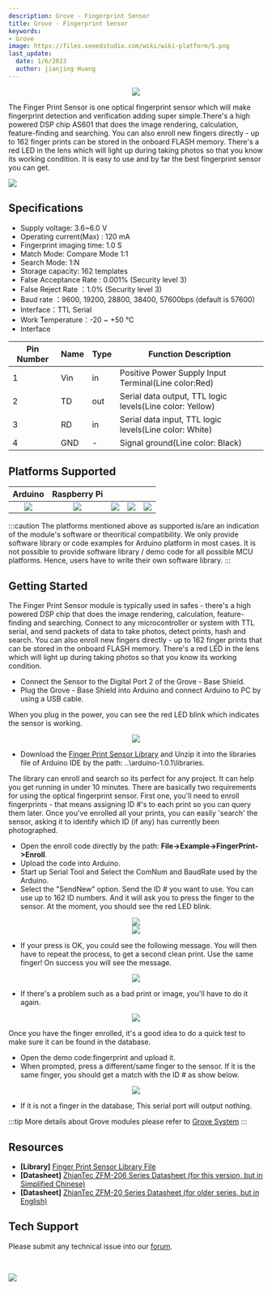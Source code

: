 ```yaml
---
description: Grove - Fingerprint Sensor
title: Grove - Fingerprint Sensor
keywords:
- Grove
image: https://files.seeedstudio.com/wiki/wiki-platform/S.png
last_update:
  date: 1/6/2023
  author: jianjing Huang
---
```


<div align="center"><img width="{1000}" src="https://files.seeedstudio.com/wiki/Grove-Fingerprint_Sensor/img/Print_Sensor.jpg" /></div>

The Finger Print Sensor is one optical fingerprint sensor which will make fingerprint detection and verification adding super simple.There's a high powered DSP chip AS601 that does the image rendering, calculation, feature-finding and searching. You can also enroll new fingers directly - up to 162 finger prints can be stored in the onboard FLASH memory. There's a red LED in the lens which will light up during taking photos so that you know its working condition. It is easy to use and by far the best fingerprint sensor you can get.

<p style={{textAlign: 'center'}}><a href="https://www.seeedstudio.com/Grove-Fingerprint-Sensor-p-1424.html" target="_blank"><img src="https://files.seeedstudio.com/wiki/common/Get_One_Now_Banner.png" /></a></p>

Specifications
-------------

- Supply voltage: 3.6~6.0 V
- Operating current(Max) : 120 mA
- Fingerprint imaging time: 1.0 S
- Match Mode: Compare Mode 1:1
- Search Mode: 1:N
- Storage capacity: 162 templates
- False Acceptance Rate : 0.001% (Security level 3)
- False Reject Rate ：1.0% (Security level 3)
- Baud rate ：9600, 19200, 28800, 38400, 57600bps (default is 57600)
- Interface：TTL Serial
- Work Temperature：-20 ~ +50 ℃
- Interface

| Pin Number | Name | Type | Function Description                                     |
|------------|------|------|----------------------------------------------------------|
| 1          | Vin  | in   | Positive Power Supply Input Terminal(Line color:Red)     |
| 2          | TD   | out  | Serial data output, TTL logic levels(Line color: Yellow) |
| 3          | RD   | in   | Serial data input, TTL logic levels(Line color: White)   |
| 4          | GND  | -    | Signal ground(Line color: Black)                         |

Platforms Supported
-------------------

| Arduino                                                                                             | Raspberry Pi                                                                                             |                                                                                                 |                                                                                                          |                                                                                                    |
|-----------------------------------------------------------------------------------------------------|----------------------------------------------------------------------------------------------------------|-------------------------------------------------------------------------------------------------|---------------------------------------------------------------------------------------------------|----------------------------------------------------------------------------------------------------|
|<div align="center"><img width="{1000}" src="https://files.seeedstudio.com/wiki/wiki_english/docs/images/arduino_logo.jpg" /></div>|<div align="center"><img width="{1000}" src="https://files.seeedstudio.com/wiki/wiki_english/docs/images/raspberry_pi_logo.jpg" /></div> | <div align="center"><img width="{1000}" src="https://files.seeedstudio.com/wiki/wiki_english/docs/images/bbg_logo_n.jpg" /></div>| <div align="center"><img width="{1000}" src="https://files.seeedstudio.com/wiki/wiki_english/docs/images/wio_logo_n.jpg" /></div>| <div align="center"><img width="{1000}" src="https://files.seeedstudio.com/wiki/wiki_english/docs/images/linkit_logo_n.jpg" /></div>|

:::caution
The platforms mentioned above as supported is/are an indication of the module's software or theoritical compatibility. We only provide software library or code examples for Arduino platform in most cases. It is not possible to provide software library / demo code for all possible MCU platforms. Hence, users have to write their own software library.
:::

Getting Started
-------------

The Finger Print Sensor module is typically used in safes - there's a high powered DSP chip that does the image rendering, calculation, feature-finding and searching. Connect to any microcontroller or system with TTL serial, and send packets of data to take photos, detect prints, hash and search. You can also enroll new fingers directly - up to 162 finger prints that can be stored in the onboard FLASH memory. There's a red LED in the lens which will light up during taking photos so that you know its working condition.

- Connect the Sensor to the Digital Port 2 of the Grove - Base Shield.
- Plug the Grove - Base Shield into Arduino and connect Arduino to PC by using a USB cable.

When you plug in the power, you can see the red LED blink which indicates the sensor is working.

<div align="center"><img width="{1000}" src="https://files.seeedstudio.com/wiki/Grove-Fingerprint_Sensor/img/FingerPrint_Sensor1.jpg" /></div>

- Download the [Finger Print Sensor Library](https://files.seeedstudio.com/wiki/Grove-Fingerprint_Sensor/res/Fingerprint_library.rar) and Unzip it into the libraries file of Arduino IDE by the path: ..\\arduino-1.0.1\\libraries.

The library can enroll and search so its perfect for any project. It can help you get running in under 10 minutes. There are basically two requirements for using the optical fingerprint sensor. First one, you'll need to enroll fingerprints - that means assigning ID \#'s to each print so you can query them later. Once you've enrolled all your prints, you can easily 'search' the sensor, asking it to identify which ID (if any) has currently been photographed.

- Open the enroll code directly by the path: **File->Example->FingerPrint->Enroll**.
- Upload the code into Arduino.
- Start up Serial Tool and Select the ComNum and BaudRate used by the Arduino.
- Select the "SendNew" option. Send the ID \# you want to use. You can use up to 162 ID numbers. And it will ask you to press the finger to the sensor. At the moment, you should see the red LED blink.

<div align="center"><img width="{1000}" src="https://files.seeedstudio.com/wiki/Grove-Fingerprint_Sensor/img/FingerPrint_Sensor3.jpg" /></div>

<div align="center"><img width="{1000}" src="https://files.seeedstudio.com/wiki/Grove-Fingerprint_Sensor/img/Finger1.jpg" /></div>

- If your press is OK, you could see the following message. You will then have to repeat the process, to get a second clean print. Use the same finger! On success you will see the message.

<div align="center"><img width="{1000}" src="https://files.seeedstudio.com/wiki/Grove-Fingerprint_Sensor/img/Finger2.jpg" /></div>

- If there's a problem such as a bad print or image, you'll have to do it again.

<div align="center"><img width="{1000}" src="https://files.seeedstudio.com/wiki/Grove-Fingerprint_Sensor/img/Finger_Print_Score_2.jpg" /></div>

Once you have the finger enrolled, it's a good idea to do a quick test to make sure it can be found in the database.

- Open the demo code:fingerprint and upload it.
- When prompted, press a different/same finger to the sensor. If it is the same finger, you should get a match with the ID \# as show below.

<div align="center"><img width="{1000}" src="https://files.seeedstudio.com/wiki/Grove-Fingerprint_Sensor/img/Finger_Print_Score_3.jpg" /></div>

- If it is not a finger in the database, This serial port will output nothing.

:::tip
More details about Grove modules please refer to [Grove System](https://wiki.seeedstudio.com/Grove_System/)
:::

Resources
--------

- **[Library]** [Finger Print Sensor Library File](https://files.seeedstudio.com/wiki/Grove-Fingerprint_Sensor/res/Fingerprint_library.rar)
- **[Datasheet]** [ZhianTec ZFM-206 Series Datasheet (for this version, but in Simplified Chinese)](https://files.seeedstudio.com/wiki/Grove-Fingerprint_Sensor/res/ZFM206用户手册V2.1.pdf)
- **[Datasheet]** [ZhianTec ZFM-20 Series Datasheet (for older series, but in English)](https://files.seeedstudio.com/wiki/Grove-Fingerprint_Sensor/res/ZFM-user-manualV15.pdf)

<!-- This Markdown file was created from https://www.seeedstudio.com/wiki/Grove_-_Fingerprint_Sensor -->

## Tech Support

Please submit any technical issue into our [forum](https://forum.seeedstudio.com/).
<div>
  <br /><p style={{textAlign: 'center'}}><a href="https://www.seeedstudio.com/act-4.html?utm_source=wiki&utm_medium=wikibanner&utm_campaign=newproducts" target="_blank"><img src="https://files.seeedstudio.com/wiki/Wiki_Banner/new_product.jpg" /></a></p>
</div>
